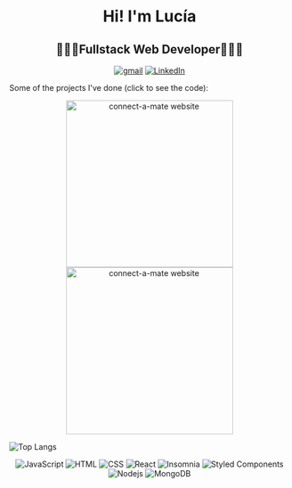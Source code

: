 <h1 align="center">Hi! I'm Lucía</h1>
<h2 align="center">👩🏻‍💻Fullstack Web Developer👩🏻‍💻</h1>
<p align="center"> 
  <a href='mailto:lucia.mceron@gmail.com'> <img src="https://img.shields.io/badge/Gmail-D14836?style=for-the-badge&logo=gmail&logoColor=white" alt="gmail"></a>
<a href="https://www.linkedin.com/in/luc%C3%ADa-mart%C3%ADnez-cer%C3%B3n-7326b2185/"><img src="https://img.shields.io/badge/LinkedIn-0077B5?style=for-the-badge&logo=linkedin&logoColor=white" alt="LinkedIn"></a></p>

<p> Some of the projects I've done (click to see the code): </p>

<div display="flex" align="center" >
<a href="https://github.com/neolandsep2023"><img alt="connect-a-mate website" src="https://res.cloudinary.com/daxddugwt/image/upload/v1707814382/Captura_de_pantalla_2024-02-13_a_las_9.45.03_n52eyl.png" width="300px"/></a>
<a href="https://github.com/eolimacion"><img alt="connect-a-mate website" src="https://res.cloudinary.com/daxddugwt/image/upload/v1707814385/Captura_de_pantalla_2024-02-13_a_las_9.45.29_s7gsgh.png" width="300px"/></a>
</div>

![Top Langs](https://github-readme-stats.vercel.app/api/top-langs/?username=lemonlux&layout=compact&theme=dark&hide_border=true)


<p align="center">
  <img src="https://img.shields.io/badge/JavaScript-%23F7DF1E.svg?style=flat-square&logo=javascript&logoColor=black" alt="JavaScript">
   <img src="https://img.shields.io/badge/HTML-%23E34F26.svg?style=flat-square&logo=html5&logoColor=white" alt="HTML">
  <img src="https://img.shields.io/badge/CSS-%231572B6.svg?style=flat-square&logo=css3&logoColor=white" alt="CSS">
  <img alt="React" src="https://img.shields.io/badge/-React-45b8d8?style=flat-square&logo=react&logoColor=white" />
  <img alt="Insomnia" src="https://img.shields.io/badge/-Insomnia-5849BE?style=flat-square&logo=insomnia&logoColor=white" />
  <img alt="Styled Components" src="https://img.shields.io/badge/-Styled_Components-db7092?style=flat-square&logo=styled-components&logoColor=white" />
    <img alt="Nodejs" src="https://img.shields.io/badge/-Nodejs-43853d?style=flat-square&logo=Node.js&logoColor=white" />
  <img alt="MongoDB" src="https://img.shields.io/badge/-MongoDB-13aa52?style=flat-square&logo=mongodb&logoColor=white" />

</p>


<!--
**lemonlux/lemonlux** is a ✨ _special_ ✨ repository because its `README.md` (this file) appears on your GitHub profile.

Here are some ideas to get you started:

- 🔭 I’m currently working on ...
- 🌱 I’m currently learning ...
- 👯 I’m looking to collaborate on ...
- 🤔 I’m looking for help with ...
- 💬 Ask me about ...
- 📫 How to reach me: ...
- 😄 Pronouns: ...
- ⚡ Fun fact: ...
-->
